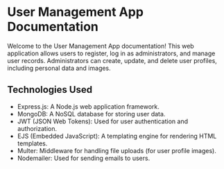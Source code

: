 # User Management App Documentation

Welcome to the User Management App documentation! This web application allows users to register, 
log in as administrators, and manage user records. Administrators can create, update, and delete user profiles, including personal data and images.

## Technologies Used

- Express.js: A Node.js web application framework.
- MongoDB: A NoSQL database for storing user data.
- JWT (JSON Web Tokens): Used for user authentication and authorization.
- EJS (Embedded JavaScript): A templating engine for rendering HTML templates.
- Multer: Middleware for handling file uploads (for user profile images).
- Nodemailer: Used for sending emails to users.
